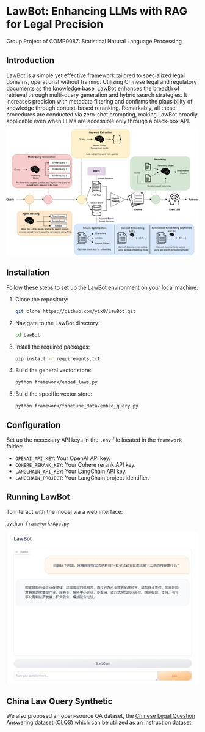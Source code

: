 # LawBot: Enhancing LLMs with RAG for Legal Precision
Group Project of COMP0087: Statistical Natural Language Processing

## Introduction
LawBot is a simple yet effective framework tailored to specialized legal domains, operational without training. Utilizing Chinese legal and regulatory documents as the knowledge base, LawBot enhances the breadth of retrieval through multi-query generation and hybrid search strategies. It increases precision with metadata filtering and confirms the plausibility of knowledge through context-based reranking. Remarkably, all these procedures are conducted via zero-shot prompting, making LawBot broadly applicable even when LLMs are accessible only through a black-box API.

![LawBot Pipeline](./imgs/pipeline.png) 

## Installation

Follow these steps to set up the LawBot environment on your local machine:

1. Clone the repository:
   ```bash
   git clone https://github.com/yix8/LawBot.git
   ```
2. Navigate to the LawBot directory:
   ```bash
   cd LawBot
   ```
3. Install the required packages:
   ```bash
   pip install -r requirements.txt
   ```
4. Build the general vector store:
   ```bash
   python framework/embed_laws.py
   ```
5. Build the specific vector store:
   ```bash
   python framework/finetune_data/embed_query.py
   ```

## Configuration

Set up the necessary API keys in the `.env` file located in the `framework` folder:

- `OPENAI_API_KEY`: Your OpenAI API key.
- `COHERE_RERANK_KEY`: Your Cohere rerank API key.
- `LANGCHAIN_API_KEY`: Your LangChain API key.
- `LANGCHAIN_PROJECT`: Your LangChain project identifier.

## Running LawBot
To interact with the model via a web interface:
   ```bash
   python framework/App.py
   ```

![Interface](./imgs/Article_Recitation.png) 

## China Law Query Synthetic
We also proposed an open-source QA dataset, the [Chinese Legal Question Answering dataset (CLQS)](CLQS/qa_full.json) which can be utilized as an instruction dataset.
